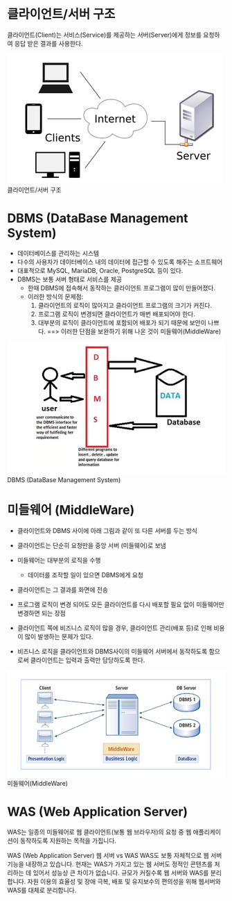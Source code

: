 # 클라이언트/서버 구조

클라이언트(Client)는 서비스(Service)를 제공하는 서버(Server)에게 정보를 요청하여 응답 받은 결과를 사용한다.

![클라이언트서버구조](./클라이언트서버구조.png)  
클라이언트/서버 구조



# DBMS (DataBase Management System)

* 데이터베이스를 관리하는 시스템  
* 다수의 사용자가 데이터베이스 내의 데이터에 접근할 수 있도록 해주는 소프트웨어  
* 대표적으로 MySQL, MariaDB, Oracle, PostgreSQL 등이 있다.
* DBMS는 보통 서버 형태로 서비스를 제공 
    * 한때 DBMS에 접속해서 동작하는 클라이언트 프로그램이 많이 만들어졌다.
    * 이러한 방식의 문제점: 
        1. 클라이언트의 로직이 많아지고 클라이언트 프로그램의 크기가 커진다.
        2. 프로그램 로직이 변경되면 클라이언트가 매번 배포되어야 한다.
        3. 대부분의 로직이 클라이언트에 포함되어 배포가 되기 때문에 보안이 나쁘다.
        ==> 이러한 단점을 보완하기 위해 나온 것이 미들웨어(MiddleWare)


![DBMS](./DBMS.png)  
DBMS (DataBase Management System)



# 미들웨어 (MiddleWare)

* 클라이언트와 DBMS 사이에 아래 그림과 같이 또 다른 서버를 두는 방식
* 클라이언트는 단순히 요청만을 중앙 서버 (미들웨어)로 보냄
* 미들웨어는 대부분의 로직을 수행
    * 데이터를 조작할 일이 있으면 DBMS에게 요청
* 클라이언트는 그 결과를 화면에 전송
* 프로그램 로직이 변경 되어도 모든 클라이언트를 다시 배포할 필요 없이 미들웨어만 변경하면 되는 장점


* 클라이언트 쪽에 비즈니스 로직이 많을 경우, 클라이언트 관리(배포 등)로 인해 비용이 많이 발생하는 문제가 있다.

* 비즈니스 로직을 클라이언트와 DBMS사이의 미들웨어 서버에서 동작하도록 함으로써 클라이언트는 입력과 출력만 담당하도록 한다.

![미들웨어](./미들웨어.png)  
미들웨어(MiddleWare)


# WAS (Web Application Server)
WAS는 일종의 미들웨어로 웹 클라이언트(보통 웹 브라우저)의 요청 중 웹 애플리케이션이 동작하도록 지원하는 목적을 가집니다.


WAS (Web Application Server)
웹 서버 vs WAS
WAS도 보통 자체적으로 웹 서버 기능을 내장하고 있습니다.
현재는 WAS가 가지고 있는 웹 서버도 정적인 콘텐츠를 처리하는 데 있어서 성능상 큰 차이가 없습니다.
규모가 커질수록 웹 서버와 WAS를 분리합니다.
자원 이용의 효율성 및 장애 극복, 배포 및 유지보수의 편의성을 위해 웹서버와 WAS를 대체로 분리합니다.